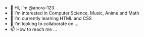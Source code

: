 - 👋 Hi, I’m @anora-123
- 👀 I’m interested in Computer Science, Music, Anime and Math
- 🌱 I’m currently learning HTML and CSS
- 💞️ I’m looking to collaborate on ...
- 📫 How to reach me ...

<!---
anora-123/anora-123 is a ✨ special ✨ repository because its `README.md` (this file) appears on your GitHub profile.
You can click the Preview link to take a look at your changes.
--->
